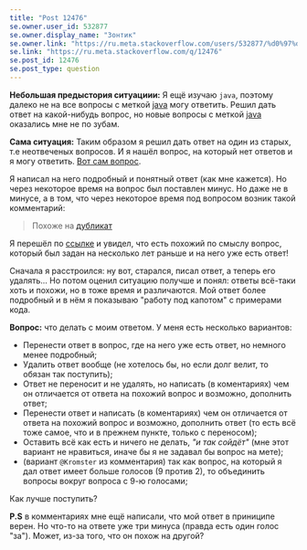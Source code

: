 ```yaml
---
title: "Post 12476"
se.owner.user_id: 532877
se.owner.display_name: "Зонтик"
se.owner.link: "https://ru.meta.stackoverflow.com/users/532877/%d0%97%d0%be%d0%bd%d1%82%d0%b8%d0%ba"
se.link: "https://ru.meta.stackoverflow.com/q/12476"
se.post_id: 12476
se.post_type: question
---
```

<p><strong>Небольшая предыстория ситуациии:</strong> Я ещё изучаю <code>java</code>, поэтому далеко не на все вопросы с меткой <a href="https://ru.stackoverflow.com/questions/tagged/java" class="post-tag" title="показать вопросы с меткой [java]" aria-label="показать вопросы с меткой [java]" rel="tag" aria-labelledby="tag-java-tooltip-container">java</a> могу ответить. Решил дать ответ на какой-нибудь вопрос, но новые вопросы с меткой <a href="https://ru.stackoverflow.com/questions/tagged/java" class="post-tag" title="показать вопросы с меткой [java]" aria-label="показать вопросы с меткой [java]" rel="tag" aria-labelledby="tag-java-tooltip-container">java</a> оказались мне не по зубам.</p>
<p><strong>Сама ситуация:</strong> Таким образом я решил дать ответ на один из старых, т.е неотвеченых вопросов. И я нашёл вопрос, на который нет ответов и я могу ответить. <a href="https://ru.stackoverflow.com/questions/1320034/%d0%9c%d0%be%d0%b6%d0%bd%d0%be-%d0%bb%d0%b8-%d1%81%d0%be%d0%b7%d0%b4%d0%b0%d1%82%d1%8c-%d1%8d%d0%ba%d0%b7%d0%b5%d0%bc%d0%bf%d0%bb%d1%8f%d1%80-%d0%b0%d0%b1%d1%81%d1%82%d1%80%d0%b0%d0%ba%d1%82%d0%bd%d0%be%d0%b3%d0%be-%d0%ba%d0%bb%d0%b0%d1%81%d1%81%d0%b0-%d1%81-%d0%bf%d0%be%d0%bc%d0%be%d1%89%d1%8c%d1%8e-%d0%b0%d0%bd%d0%be%d0%bd%d0%b8%d0%bc%d0%bd%d0%be%d0%b3%d0%be-%d0%ba%d0%bb%d0%b0%d1%81%d1%81%d0%b0/1505052#1505052">Вот сам вопрос</a>.</p>
<p>Я написал на него подробный и понятный ответ (как мне кажется). Но через некоторое время на вопрос был поставлен минус. Но даже не в минусе, а в том, что через некоторое время под вопросом возник такой комментарий:</p>
<blockquote>
<p>Похоже на <a href="https://ru.stackoverflow.com/questions/610430/%d0%92%d0%be%d0%bf%d1%80%d0%be%d1%81-%d0%bf%d0%be-%d0%b0%d0%b1%d1%81%d1%82%d1%80%d0%b0%d0%ba%d1%82%d0%bd%d1%8b%d0%bc-%d0%ba%d0%bb%d0%b0%d1%81%d1%81%d0%b0%d0%bc/610439#610439">дубликат</a></p>
</blockquote>
<p>Я перешёл по <a href="https://ru.stackoverflow.com/questions/610430/%d0%92%d0%be%d0%bf%d1%80%d0%be%d1%81-%d0%bf%d0%be-%d0%b0%d0%b1%d1%81%d1%82%d1%80%d0%b0%d0%ba%d1%82%d0%bd%d1%8b%d0%bc-%d0%ba%d0%bb%d0%b0%d1%81%d1%81%d0%b0%d0%bc/610439#610439">ссылке</a> и увидел, что есть похожий по смыслу вопрос, который был задан на несколько лет раньше и на него уже есть ответ!</p>
<p>Сначала я расстроился: ну вот, старался, писал ответ, а теперь его удалять... Но потом оценил ситуацию получше и понял: ответы всё-таки хоть и похожи, но в тоже время и различаются. Мой ответ более подробный и в нём я показываю &quot;работу  под капотом&quot; с примерами кода.</p>
<p><strong>Вопрос:</strong> что делать с моим ответом. У меня есть несколько вариантов:</p>
<ul>
<li>Перенести ответ в вопрос, где на него уже есть ответ, но немного менее подробный;</li>
<li>Удалить ответ вообще (не хотелось бы, но если долг велит, то обязан так поступить);</li>
<li>Ответ не переносит и не удалять, но написать (в коментариях) чем он отличается от ответа на похожий вопрос и возможно, дополнить ответ;</li>
<li>Перенести ответ и написать (в коментариях) чем он отличается от ответа на похожий вопрос и возможно, дополнить ответ (то есть всё тоже самое, что и в прежнем пункте, только с переносом);</li>
<li>Оставить всё как есть и ничего не делать, <em>&quot;и так сойдёт&quot;</em> (мне этот вариант не нравиться, иначе бы я не задавал бы вопрос на мете);</li>
<li>(вариант <code>@Kromster</code> из комментария) так как вопрос, на который я дал ответ имеет больше голосов (9 против 2), то объединить вопросы вокруг вопроса с 9-ю голосами;</li>
</ul>
<p>Как лучше поступить?</p>
<p><strong>P.S</strong> в комментариях мне ещё написали, что мой ответ в приниципе верен. Но что-то на ответе уже три минуса (правда есть один голос &quot;за&quot;). Может, из-за того, что он похож на другой?</p>
